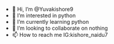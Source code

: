 - 👋 Hi, I’m @Yuvakishore9
- 👀 I’m interested in python 
- 🌱 I’m currently learning python 
- 💞️ I’m looking to collaborate on nothing 
- 📫 How to reach me IG:kishore_naidu7

<!---
Yuvakishore9/Yuvakishore9 is a ✨ special ✨ repository because its `README.md` (this file) appears on your GitHub profile.
You can click the Preview link to take a look at your changes.
--->

